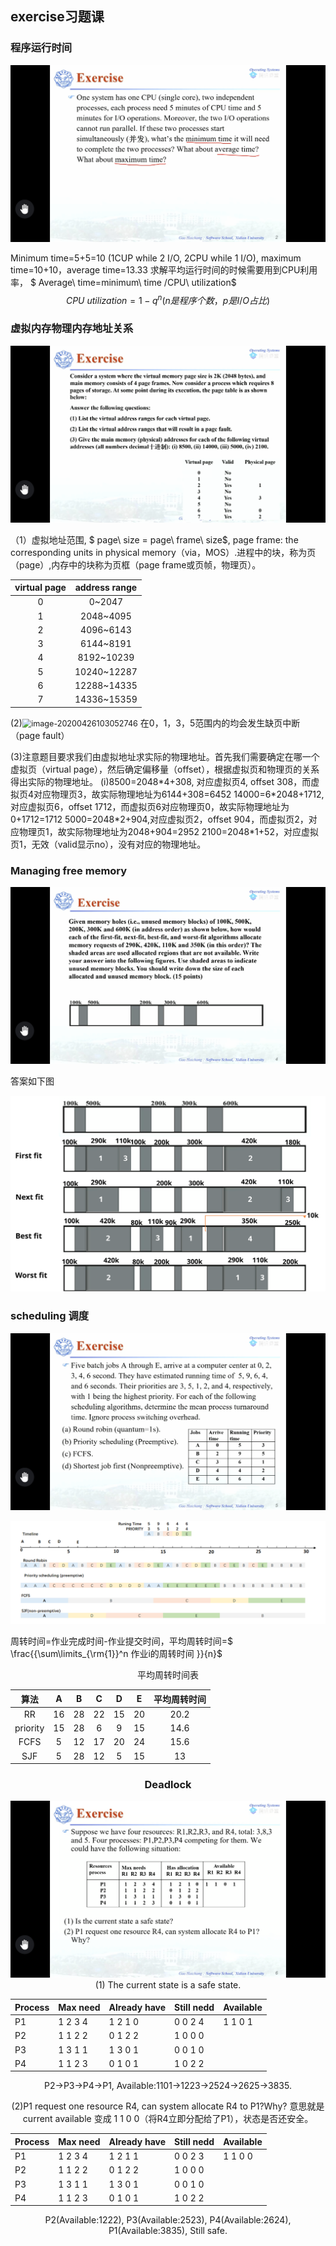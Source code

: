 ##  exercise习题课

### 程序运行时间

![img](./img/OS_EXR_1.PNG)

Minimum time=5+5=10  (1CUP while 2 I/O, 2CPU while 1 I/O), maximum time=10+10，average time=13.33
求解平均运行时间的时候需要用到CPU利用率， $ Average\ time=minimum\ time /CPU\ utilization$
$$ CPU\ utilization =1-q^n (n是程序个数，p是I/O占比) $$ 

###  虚拟内存物理内存地址关系

![img](./img/OS_EXR_2.PNG)

（1）虚拟地址范围, $ page\ size = page\ frame\ size$, page frame: the corresponding units in physical memory（via，MOS）.进程中的块，称为页（page）,内存中的块称为页框（page frame或页帧，物理页）。

| virtual page | address range |
| :----------: | :-----------: |
|      0       |    0~2047     |
|      1       |   2048~4095   |
|      2       |   4096~6143   |
|      3       |   6144~8191   |
|      4       |  8192~10239   |
|      5       |  10240~12287  |
|      6       |  12288~14335  |
|      7       |  14336~15359  |

(2)<img src="C:\Users\爱学习的C小果\AppData\Roaming\Typora\typora-user-images\image-20200426103052746.png" alt="image-20200426103052746" style="zoom: 90%;" /> 在0，1，3，5范围内的均会发生缺页中断（page fault）

(3)注意题目要求我们由虚拟地址求实际的物理地址。首先我们需要确定在哪一个虚拟页（virtual page），然后确定偏移量（offset），根据虚拟页和物理页的关系得出实际的物理地址。
(i)8500=2048*4+308, 对应虚拟页4, offset 308，而虚拟页4对应物理页3，故实际物理地址为6144+308=6452
	14000=6\*2048+1712,对应虚拟页6，offset 1712，而虚拟页6对应物理页0，故实际物理地址为0+1712=1712
	5000=2048\*2+904,对应虚拟页2，offset 904，而虚拟页2，对应物理页1，故实际物理地址为2048+904=2952
	2100=2048\*1+52，对应虚拟页1，无效（valid显示no），没有对应的物理地址。

### Managing free memory

![img](./img/OS_EXR_3.PNG)



答案如下图

![绘图1](./img/OS_EXR_4.svg)

### scheduling 调度

![img](./img/OS_EXR_5.PNG)

![img](./img/OS_EXR_6.PNG)

周转时间=作业完成时间-作业提交时间，平均周转时间=$ \frac{{\sum\limits_{\rm{1}}^n 作业i的周转时间 }}{n}$

<center>平均周转时间表


|   算法   |  A   |  B   |  C   |  D   |  E   | 平均周转时间 |
| :------: | :--: | :--: | :--: | :--: | :--: | :----------: |
|    RR    |  16  |  28  |  22  |  15  |  20  |     20.2     |
| priority |  15  |  28  |  6   |  9   |  15  |     14.6     |
|   FCFS   |  5   |  12  |  17  |  20  |  24  |     15.6     |
|   SJF    |  5   |  28  |  12  |  5   |  15  |      13      |

### Deadlock

![img](./imG/OS_EXR_7.PNG)
(1) The current state is a safe state.

| Process | Max need | Already have | Still nedd | Available |
| ------- | -------- | ------------ | ---------- | --------- |
| P1      | 1 2 3 4  | 1 2 1 0      | 0 0 2 4    | 1 1 0 1   |
| P2      | 1 1 2 2  | 0 1 2 2      | 1 0 0 0    |           |
| P3      | 1 3 1 1  | 1 3 0 1      | 0 0 1 0    |           |
| P4      | 1 1 2 3  | 0 1 0 1      | 1 0 2 2    |           |

P2->P3->P4->P1, Available:1101->1223->2524->2625->3835.

(2)P1 request one resource R4, can system allocate R4 to P1?Why?
意思就是current available 变成 1 1 0 0（将R4立即分配给了P1），状态是否还安全。

| Process | Max need | Already have | Still nedd | Available |
| ------- | -------- | ------------ | ---------- | --------- |
| P1      | 1 2 3 4  | 1 2 1 1      | 0 0 2 3    | 1 1 0 0   |
| P2      | 1 1 2 2  | 0 1 2 2      | 1 0 0 0    |           |
| P3      | 1 3 1 1  | 1 3 0 1      | 0 0 1 0    |           |
| P4      | 1 1 2 3  | 0 1 0 1      | 1 0 2 2    |           |

P2(Available:1222), P3(Available:2523), P4(Available:2624), P1(Available:3835), Still safe.

